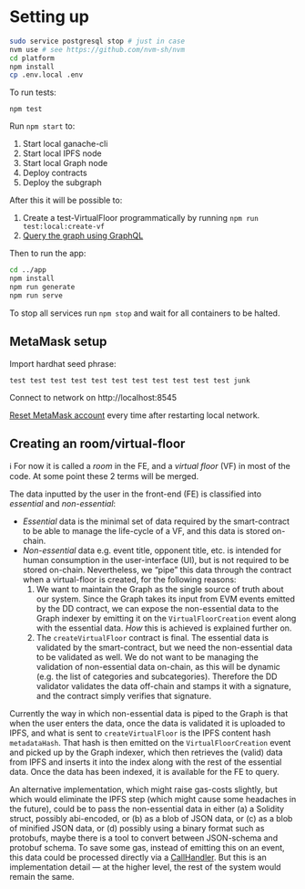 # Setting up

```sh
sudo service postgresql stop # just in case
nvm use # see https://github.com/nvm-sh/nvm
cd platform
npm install
cp .env.local .env
```

To run tests:
```
npm test
```

Run `npm start` to:
1. Start local ganache-cli
2. Start local IPFS node
3. Start local Graph node
4. Deploy contracts
5. Deploy the subgraph

After this it will be possible to:
1. Create a test-VirtualFloor programmatically by running `npm run test:local:create-vf`
2. [Query the graph using GraphQL](http://127.0.0.1:8000/subgraphs/name/doubledice-com/doubledice-platform/graphql)

Then to run the app:

```sh
cd ../app
npm install
npm run generate
npm run serve
```

To stop all services run `npm stop` and wait for all containers to be halted.

## MetaMask setup

Import hardhat seed phrase:

```
test test test test test test test test test test test junk
```

Connect to network on http://localhost:8545

[Reset MetaMask account](chrome-extension://nkbihfbeogaeaoehlefnkodbefgpgknn/home.html#settings/advanced) every time after restarting local network.

## Creating an room/virtual-floor

:information_source: For now it is called a _room_ in the FE, and a _virtual floor_ (VF) in most of the code. At some point these 2 terms will be merged.

The data inputted by the user in the front-end (FE) is classified into _essential_ and _non-essential_:

- _Essential_ data is the minimal set of data required by the smart-contract to be able to manage the life-cycle of a VF, and this data is stored on-chain.
- _Non-essential_ data e.g. event title, opponent title, etc. is intended for human consumption in the user-interface (UI), but is not required to be stored on-chain. Nevertheless, we “pipe” this data through the contract when a virtual-floor is created, for the following reasons:
  1. We want to maintain the Graph as the single source of truth about our system. Since the Graph takes its input from EVM events emitted by the DD contract, we can expose the non-essential data to the Graph indexer by emitting it on the `VirtualFloorCreation` event along with the essential data. _How_ this is achieved is explained further on.
  2. The `createVirtualFloor` contract is final. The essential data is validated by the smart-contract, but we need the non-essential data to be validated as well. We do not want to be managing the validation of non-essential data on-chain, as this will be dynamic (e.g. the list of categories and subcategories). Therefore the DD validator validates the data off-chain and stamps it with a signature, and the contract simply verifies that signature.

Currently the way in which non-essential data is piped to the Graph is that when the user enters the data, once the data is validated it is uploaded to IPFS, and what is sent to `createVirtualFloor` is the IPFS content hash `metadataHash`. That hash is then emitted on the `VirtualFloorCreation` event and picked up by the Graph indexer, which then retrieves the (valid) data from IPFS and inserts it into the index along with the rest of the essential data. Once the data has been indexed, it is available for the FE to query.

An alternative implementation, which might raise gas-costs slightly, but which would eliminate the IPFS step  (which might cause some headaches in the future), could be to pass the non-essential data in either (a) a Solidity struct, possibly abi-encoded, or (b) as a blob of JSON data, or (c) as a blob of minified JSON data, or (d) possibly using a binary format such as protobufs, maybe there is a tool to convert between JSON-schema and protobuf schema. To save some gas, instead of emitting this on an event, this data could be processed directly via a [CallHandler](https://thegraph.com/docs/en/developer/create-subgraph-hosted/#defining-a-call-handler). But this is an implementation detail — at the higher level, the rest of the system would remain the same.

